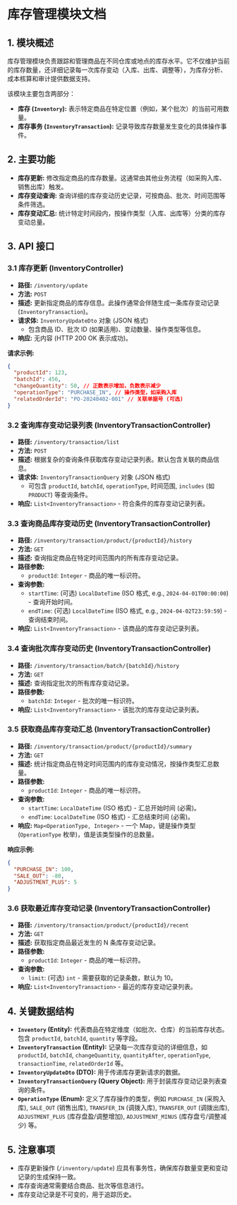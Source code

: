 # 库存管理模块文档

## 1. 模块概述

库存管理模块负责跟踪和管理商品在不同仓库或地点的库存水平。它不仅维护当前的库存数量，还详细记录每一次库存变动（入库、出库、调整等），为库存分析、成本核算和审计提供数据支持。

该模块主要包含两部分：
*   **库存 (`Inventory`):** 表示特定商品在特定位置（例如，某个批次）的当前可用数量。
*   **库存事务 (`InventoryTransaction`):** 记录导致库存数量发生变化的具体操作事件。

## 2. 主要功能

*   **库存更新:** 修改指定商品的库存数量。这通常由其他业务流程（如采购入库、销售出库）触发。
*   **库存变动查询:** 查询详细的库存变动历史记录，可按商品、批次、时间范围等条件筛选。
*   **库存变动汇总:** 统计特定时间段内，按操作类型（入库、出库等）分类的库存变动总量。

## 3. API 接口

### 3.1 库存更新 (InventoryController)

*   **路径:** `/inventory/update`
*   **方法:** `POST`
*   **描述:** 更新指定商品的库存信息。此操作通常会伴随生成一条库存变动记录 (`InventoryTransaction`)。
*   **请求体:** `InventoryUpdateDto` 对象 (JSON 格式)
    *   包含商品 ID、批次 ID (如果适用)、变动数量、操作类型等信息。
*   **响应:** 无内容 (HTTP 200 OK 表示成功)。

**请求示例:**

```json
{
  "productId": 123,
  "batchId": 456,
  "changeQuantity": 50, // 正数表示增加，负数表示减少
  "operationType": "PURCHASE_IN", // 操作类型，如采购入库
  "relatedOrderId": "PO-20240402-001" // 关联单据号 (可选)
}
```

### 3.2 查询库存变动记录列表 (InventoryTransactionController)

*   **路径:** `/inventory/transaction/list`
*   **方法:** `POST`
*   **描述:** 根据复杂的查询条件获取库存变动记录列表。默认包含关联的商品信息。
*   **请求体:** `InventoryTransactionQuery` 对象 (JSON 格式)
    *   可包含 `productId`, `batchId`, `operationType`, 时间范围, `includes` (如 `PRODUCT`) 等查询条件。
*   **响应:** `List<InventoryTransaction>` - 符合条件的库存变动记录列表。

### 3.3 查询商品库存变动历史 (InventoryTransactionController)

*   **路径:** `/inventory/transaction/product/{productId}/history`
*   **方法:** `GET`
*   **描述:** 查询指定商品在特定时间范围内的所有库存变动记录。
*   **路径参数:**
    *   `productId`: `Integer` - 商品的唯一标识符。
*   **查询参数:**
    *   `startTime`: (可选) `LocalDateTime` (ISO 格式, e.g., `2024-04-01T00:00:00`) - 查询开始时间。
    *   `endTime`: (可选) `LocalDateTime` (ISO 格式, e.g., `2024-04-02T23:59:59`) - 查询结束时间。
*   **响应:** `List<InventoryTransaction>` - 该商品的库存变动记录列表。

### 3.4 查询批次库存变动历史 (InventoryTransactionController)

*   **路径:** `/inventory/transaction/batch/{batchId}/history`
*   **方法:** `GET`
*   **描述:** 查询指定批次的所有库存变动记录。
*   **路径参数:**
    *   `batchId`: `Integer` - 批次的唯一标识符。
*   **响应:** `List<InventoryTransaction>` - 该批次的库存变动记录列表。

### 3.5 获取商品库存变动汇总 (InventoryTransactionController)

*   **路径:** `/inventory/transaction/product/{productId}/summary`
*   **方法:** `GET`
*   **描述:** 统计指定商品在特定时间范围内的库存变动情况，按操作类型汇总数量。
*   **路径参数:**
    *   `productId`: `Integer` - 商品的唯一标识符。
*   **查询参数:**
    *   `startTime`: `LocalDateTime` (ISO 格式) - 汇总开始时间 (必需)。
    *   `endTime`: `LocalDateTime` (ISO 格式) - 汇总结束时间 (必需)。
*   **响应:** `Map<OperationType, Integer>` - 一个 Map，键是操作类型 (`OperationType` 枚举)，值是该类型操作的总数量。

**响应示例:**

```json
{
  "PURCHASE_IN": 100,
  "SALE_OUT": -80,
  "ADJUSTMENT_PLUS": 5
}
```

### 3.6 获取最近库存变动记录 (InventoryTransactionController)

*   **路径:** `/inventory/transaction/product/{productId}/recent`
*   **方法:** `GET`
*   **描述:** 获取指定商品最近发生的 N 条库存变动记录。
*   **路径参数:**
    *   `productId`: `Integer` - 商品的唯一标识符。
*   **查询参数:**
    *   `limit`: (可选) `int` - 需要获取的记录条数，默认为 10。
*   **响应:** `List<InventoryTransaction>` - 最近的库存变动记录列表。

## 4. 关键数据结构

*   **`Inventory` (Entity):** 代表商品在特定维度（如批次、仓库）的当前库存状态。包含 `productId`, `batchId`, `quantity` 等字段。
*   **`InventoryTransaction` (Entity):** 记录每一次库存变动的详细信息，如 `productId`, `batchId`, `changeQuantity`, `quantityAfter`, `operationType`, `transactionTime`, `relatedOrderId` 等。
*   **`InventoryUpdateDto` (DTO):** 用于传递库存更新请求的数据。
*   **`InventoryTransactionQuery` (Query Object):** 用于封装库存变动记录列表查询的条件。
*   **`OperationType` (Enum):** 定义了库存操作的类型，例如 `PURCHASE_IN` (采购入库), `SALE_OUT` (销售出库), `TRANSFER_IN` (调拨入库), `TRANSFER_OUT` (调拨出库), `ADJUSTMENT_PLUS` (库存盘盈/调整增加), `ADJUSTMENT_MINUS` (库存盘亏/调整减少) 等。

## 5. 注意事项

*   库存更新操作 (`/inventory/update`) 应具有事务性，确保库存数量变更和变动记录的生成保持一致。
*   库存查询通常需要结合商品、批次等信息进行。
*   库存变动记录是不可变的，用于追踪历史。
